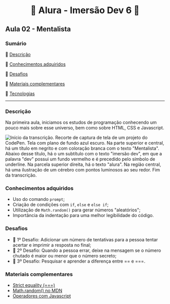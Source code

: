 <h1 align="center"> 🤿 Alura - Imersão Dev 6 🤿 </h1>

<h2>Aula 02 - Mentalista</h2>

### Sumário 

:small_blue_diamond: [Descrição](#descrição)

:small_blue_diamond: [Conhecimentos adquiridos](#conhecimentos-adquiridos)

:small_blue_diamond: [Desafios](#desafios)

:small_blue_diamond: [Materiais complementares](#materiais-complementares)

:small_blue_diamond: [Tecnologias](#tecnologias)

---
### Descrição
Na primeira aula, iniciamos os estudos de programação conhecendo um pouco mais sobre esse universo, bem como sobre HTML, CSS e Javascript.

<img src='https://i.imgur.com/AolXp2O.png' alt='Início da transcrição. Recorte de captura de tela de um projeto do CodePen. Tela com plano de fundo azul escuro. Na parte superior e central, há um título em negrito e com coloração branca com o texto "Mentalista". Abaixo desse título, há o um subtítulo com o texto "imersão dev", em que a palavra "dev" possui um fundo vermelho e é precedido pelo símbolo de underline. Na parcela superior direita, há o texto "alura". Na região central, há uma ilustração de um cérebro com pontos luminosos ao seu redor. Fim da transcrição.'>

### Conhecimentos adquiridos
- Uso do comando `prompt`;
- Criação de condições com `if`, `else` e `else if`;
- Utilização de `Math.random()` para gerar números "aleatórios";
- Importância da indentação para uma melhor legibilidade do código.

### Desafios
- 🔢 1º Desafio: Adicionar um número de tentativas para a pessoa tentar acertar e imprimir a resposta no final;
- 💬 2º Desafio: Quando a pessoa errar, deixe na mensagem se o número chutado é maior ou menor que o número secreto;
- 🤔 3º Desafio: Pesquisar e aprender a diferença entre == e ===.


### Materiais complementares
- [Strict equality (===)](https://developer.mozilla.org/en-US/docs/Web/JavaScript/Reference/Operators/Strict_equality)
- [Math.random() no MDN](https://developer.mozilla.org/pt-BR/docs/Web/JavaScript/Reference/Global_Objects/Math/random)
- [Operadores com Javascript](https://www.alura.com.br/artigos/operadores-matematicos-em-javascript)
